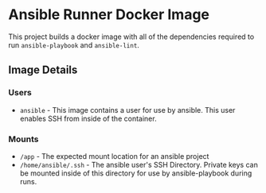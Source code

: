 # Ansible Runner Docker Image

This project builds a docker image with all of the dependencies required to run `ansible-playbook` and `ansible-lint`.

## Image Details

### Users

- `ansible` - This image contains a user for use by ansible. This user enables SSH from inside of the container.

### Mounts

- `/app` - The expected mount location for an ansible project
- `/home/ansible/.ssh` - The ansible user's SSH Directory. Private keys can be mounted inside of this directory for use by ansible-playbook during runs.
